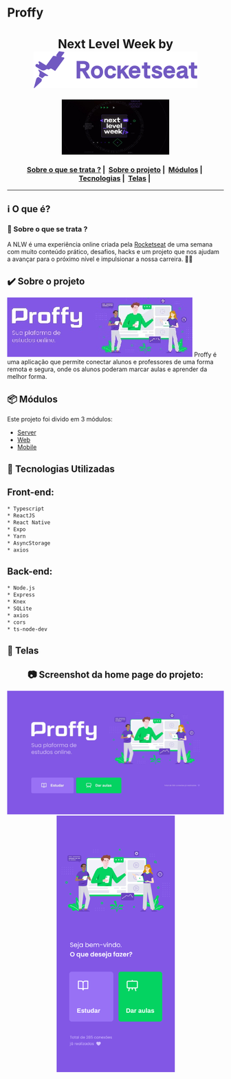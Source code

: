 # Proffy
<h1 align="center">
    Next Level Week by  <img src="./public/assets/img/rocketseat.svg">
</h1>
  
<p align="center">
  <img width="250" src="./public/assets/img/NLW2.jpg">
</p>

<h3 align="center">
  <a href="#information_source-sobre-o-que-se-trata">Sobre o que se trata ?</a>&nbsp;|&nbsp;
  <a href="#heavy_check_mark-sobre-o-projeto">Sobre o projeto</a>&nbsp;|&nbsp;
  <a href="#package-módulos">Módulos</a>&nbsp;|&nbsp;
  <a href="#rocket-tecnologias-utilizadas">Tecnologias</a>&nbsp;|&nbsp;
  <a href="#iphone-telas">Telas</a>&nbsp;|&nbsp;
</h3>

_________

## :information_source: O que é?
### 🤔 Sobre o que se trata ? 
A NLW é uma experiência online criada pela <a href="https://rocketseat.com.br/">Rocketseat</a> de uma semana com muito conteúdo prático, desafios, hacks e um projeto que nos ajudam a avançar para o próximo nível e impulsionar a nossa carreira. 🤩🤩
  
## :heavy_check_mark: Sobre o projeto
<img src="./public/assets/img/Logo.jpg">
Proffy é uma aplicação que permite conectar alunos e professores de uma forma remota e segura, onde os alunos poderam marcar aulas e aprender da melhor forma.

## :package: Módulos
Este projeto foi divido em 3 módulos:
- [Server](./tree/master/server)
- [Web](./tree/master/web)
- [Mobile](./tree/master/mobile)

## :rocket: Tecnologias Utilizadas 

## Front-end:

```frond-end
* Typescript
* ReactJS
* React Native
* Expo
* Yarn 
* AsyncStorage
* axios
```

## Back-end:

```back-end
* Node.js
* Express
* Knex
* SQLite
* axios
* cors
* ts-node-dev
```
 
## :iphone: Telas 
<h2 align="center"> 📷 Screenshot da home page do projeto: </h2>
<p align="center">
<img width="600" src="./public/assets/img/Web.jpg">
<img width="275" src="./public/assets/img/Mobile.png">
</p>
